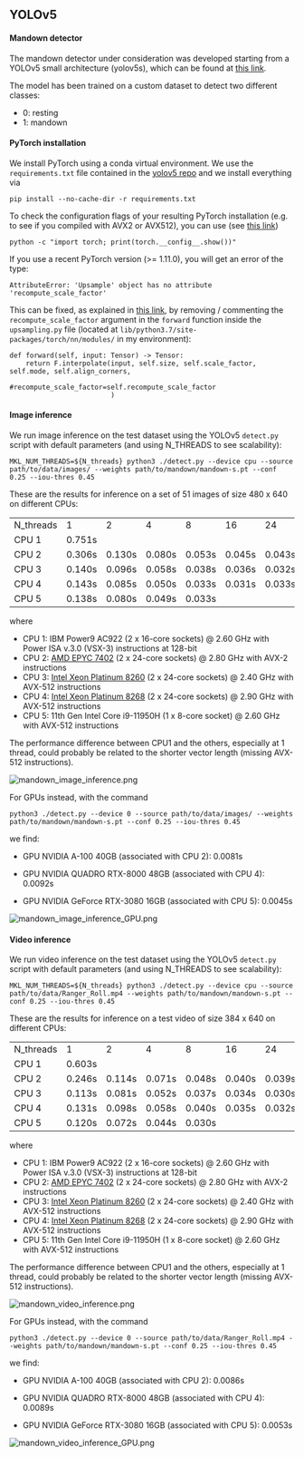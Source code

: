 ## YOLOv5 

#### Mandown detector

The mandown detector under consideration was developed starting from a YOLOv5 small architecture (yolov5s), which can be found at [this link](https://github.com/ultralytics/yolov5/tree/v5.0).

The model has been trained on a custom dataset to detect two different classes:
- 0: resting
- 1: mandown 


#### PyTorch installation 

We install PyTorch using a conda virtual environment. We use the `requirements.txt` file contained in the [yolov5 repo](https://github.com/ultralytics/yolov5/tree/v5.0) and we install everything via 

`pip install --no-cache-dir -r requirements.txt`

To check the configuration flags of your resulting PyTorch installation (e.g. to see if you compiled with AVX2 or AVX512), you can use (see [this link](https://gist.github.com/mingfeima/bdfb2db3928ca51b795622b29264ef11))

`python -c "import torch; print(torch.__config__.show())"`

If you use a recent PyTorch version (>= 1.11.0), you will get an error of the type:

`AttributeError: 'Upsample' object has no attribute 'recompute_scale_factor'`

This can be fixed, as explained in [this link](https://github.com/ultralytics/yolov5/issues/6948), by removing / commenting the `recompute_scale_factor` argument in the `forward` function inside the `upsampling.py` file (located at `lib/python3.7/site-packages/torch/nn/modules/` in my environment):

```
def forward(self, input: Tensor) -> Tensor:
    return F.interpolate(input, self.size, self.scale_factor, self.mode, self.align_corners,
                         #recompute_scale_factor=self.recompute_scale_factor
                         )
```

#### Image inference

We run image inference on the test dataset using the YOLOv5 `detect.py` script with default parameters (and using N_THREADS to see scalability):

```
MKL_NUM_THREADS=${N_threads} python3 ./detect.py --device cpu --source path/to/data/images/ --weights path/to/mandown/mandown-s.pt --conf 0.25 --iou-thres 0.45
```

These are the results for inference on a set of 51 images of size 480 x 640 on different CPUs:

<table>
  <tr>
    <td> N_threads </td>
    <td>  1 </td>
    <td>  2 </td>
    <td>  4 </td>
    <td>  8 </td>
    <td> 16 </td>
    <td> 24 </td>
    <td> 32 </td>
    <td> 48 </td>
  </tr>
  <tr>
    <td> CPU 1  </td>
    <td> 0.751s </td>
    <td>        </td>
    <td>        </td>
    <td>        </td>
    <td>        </td>
    <td>        </td>
    <td>        </td>
    <td>        </td>    
  </tr>
  <tr>
    <td> CPU 2  </td>
    <td> 0.306s </td>
    <td> 0.130s </td>
    <td> 0.080s </td>
    <td> 0.053s </td>
    <td> 0.045s </td>
    <td> 0.043s </td>
    <td> 0.043s </td>
    <td> 0.048s </td>    
  </tr>
  <tr>
    <td> CPU 3  </td>
    <td> 0.140s </td>
    <td> 0.096s </td>
    <td> 0.058s </td>
    <td> 0.038s </td>
    <td> 0.036s </td>
    <td> 0.032s </td>
    <td> 0.037s </td>
    <td> 0.039s </td>
  </tr>
  <tr>
    <td> CPU 4  </td>
    <td> 0.143s </td>
    <td> 0.085s </td>
    <td> 0.050s </td>
    <td> 0.033s </td>
    <td> 0.031s </td>
    <td> 0.033s </td>
    <td> 0.034s </td>
    <td> 0.037s </td>    
  </tr>
  <tr>
    <td> CPU 5  </td>
    <td> 0.138s </td>
    <td> 0.080s </td>
    <td> 0.049s </td>
    <td> 0.033s </td>
    <td>        </td>
    <td>        </td>
    <td>        </td>
    <td>        </td>    
  </tr>
</table>

where 

- CPU 1: IBM Power9 AC922 (2 x 16-core sockets) @ 2.60 GHz with Power ISA v.3.0 (VSX-3) instructions at 128-bit
- CPU 2: [AMD EPYC 7402](https://www.amd.com/en/product/8816) (2 x 24-core sockets) @ 2.80 GHz with AVX-2 instructions
- CPU 3: [Intel Xeon Platinum 8260](https://www.intel.com/content/www/us/en/products/sku/192474/intel-xeon-platinum-8260-processor-35-75m-cache-2-40-ghz/specifications.html) (2 x 24-core sockets) @ 2.40 GHz with AVX-512 instructions
- CPU 4: [Intel Xeon Platinum 8268](https://www.intel.com/content/www/us/en/products/sku/192481/intel-5eon-platinum-8268-processor-35-75m-cache-2-90-ghz/specifications.html) (2 x 24-core sockets) @ 2.90 GHz with AVX-512 instructions
- CPU 5: 11th Gen Intel Core i9-11950H (1 x 8-core socket) @ 2.60 GHz with AVX-512 instructions

The performance difference between CPU1 and the others, especially at 1 thread, could probably be related to the shorter vector length (missing AVX-512 instructions).

![mandown_image_inference.png](mandown_image_inference.png)

For GPUs instead, with the command

```
python3 ./detect.py --device 0 --source path/to/data/images/ --weights path/to/mandown/mandown-s.pt --conf 0.25 --iou-thres 0.45
```

we find:

- GPU NVIDIA A-100 40GB (associated with CPU 2): 0.0081s

- GPU NVIDIA QUADRO RTX-8000 48GB (associated with CPU 4): 0.0092s

- GPU NVIDIA GeForce RTX-3080 16GB (associated with CPU 5): 0.0045s

![mandown_image_inference_GPU.png](mandown_image_inference_GPU.png)

#### Video inference

We run video inference on the test dataset using the YOLOv5 `detect.py` script with default parameters (and using N_THREADS to see scalability):

```
MKL_NUM_THREADS=${N_threads} python3 ./detect.py --device cpu --source path/to/data/Ranger_Roll.mp4 --weights path/to/mandown/mandown-s.pt --conf 0.25 --iou-thres 0.45
```

These are the results for inference on a test video of size 384 x 640 on different CPUs:

<table>
  <tr>
    <td> N_threads </td>
    <td>  1 </td>
    <td>  2 </td>
    <td>  4 </td>
    <td>  8 </td>
    <td> 16 </td>
    <td> 24 </td>
    <td> 32 </td>
    <td> 48 </td>
  </tr>
  <tr>
    <td> CPU 1  </td>
    <td> 0.603s </td>
    <td>        </td>
    <td>        </td>
    <td>        </td>
    <td>        </td>
    <td>        </td>
    <td>        </td>
    <td>        </td>    
  </tr>
  <tr>
    <td> CPU 2  </td>
    <td> 0.246s </td>
    <td> 0.114s </td>
    <td> 0.071s </td>
    <td> 0.048s </td>
    <td> 0.040s </td>
    <td> 0.039s </td>
    <td> 0.038s </td>
    <td> 0.044s </td>    
  </tr>
  <tr>
    <td> CPU 3  </td>
    <td> 0.113s </td>
    <td> 0.081s </td>
    <td> 0.052s </td>
    <td> 0.037s </td>
    <td> 0.034s </td>
    <td> 0.030s </td>
    <td> 0.036s </td>
    <td> 0.038s </td>
  </tr>
  <tr>
    <td> CPU 4  </td>
    <td> 0.131s </td>
    <td> 0.098s </td>
    <td> 0.058s </td>
    <td> 0.040s </td>
    <td> 0.035s </td>
    <td> 0.032s </td>
    <td> 0.038s </td>
    <td> 0.043s </td>    
  </tr>  
  <tr>
    <td> CPU 5  </td>
    <td> 0.120s </td>
    <td> 0.072s </td>
    <td> 0.044s </td>
    <td> 0.030s </td>
    <td>        </td>
    <td>        </td>
    <td>        </td>
    <td>        </td>    
  </tr>
</table>

where 

- CPU 1: IBM Power9 AC922 (2 x 16-core sockets) @ 2.60 GHz with Power ISA v.3.0 (VSX-3) instructions at 128-bit
- CPU 2: [AMD EPYC 7402](https://www.amd.com/en/product/8816) (2 x 24-core sockets) @ 2.80 GHz with AVX-2 instructions
- CPU 3: [Intel Xeon Platinum 8260](https://www.intel.com/content/www/us/en/products/sku/192474/intel-xeon-platinum-8260-processor-35-75m-cache-2-40-ghz/specifications.html) (2 x 24-core sockets) @ 2.40 GHz with AVX-512 instructions
- CPU 4: [Intel Xeon Platinum 8268](https://www.intel.com/content/www/us/en/products/sku/192481/intel-xeon-platinum-8268-processor-35-75m-cache-2-90-ghz/specifications.html) (2 x 24-core sockets) @ 2.90 GHz with AVX-512 instructions
- CPU 5: 11th Gen Intel Core i9-11950H (1 x 8-core socket) @ 2.60 GHz with AVX-512 instructions

The performance difference between CPU1 and the others, especially at 1 thread, could probably be related to the shorter vector length (missing AVX-512 instructions).

![mandown_video_inference.png](mandown_video_inference.png)

For GPUs instead, with the command

```
python3 ./detect.py --device 0 --source path/to/data/Ranger_Roll.mp4 --weights path/to/mandown/mandown-s.pt --conf 0.25 --iou-thres 0.45
```

we find:

- GPU NVIDIA A-100 40GB (associated with CPU 2): 0.0086s

- GPU NVIDIA QUADRO RTX-8000 48GB (associated with CPU 4): 0.0089s

- GPU NVIDIA GeForce RTX-3080 16GB (associated with CPU 5): 0.0053s

![mandown_video_inference_GPU.png](mandown_video_inference_GPU.png)
